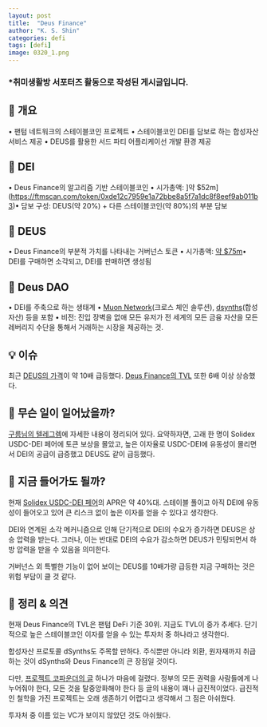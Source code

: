 ```yaml
---
layout: post
title:  "Deus Finance"
author: "K. S. Shin"
categories: defi
tags: [defi]
image: 0320_1.png
---
```


### *취미생활방 서포터즈 활동으로 작성된 게시글입니다.

## 🔎 개요
• 팬텀 네트워크의 스테이블코인 프로젝트
• 스테이블코인 DEI를 담보로 하는 합성자산 서비스 제공
• DEUS를 활용한 서드 파티 어플리케이선 개발 환경 제공

## 🔎 DEI
• Deus Finance의 알고리즘 기반 스테이블코인
• 시가총액: ]약 $52m](https://ftmscan.com/token/0xde12c7959e1a72bbe8a5f7a1dc8f8eef9ab011b3)• 담보 구성: DEUS(약 20%) + 다른 스테이블코인(약 80%)의 부분 담보

## 🔎 DEUS
• Deus Finance의 부분적 가치를 나타내는 거버넌스 토큰
• 시가총액: [약 $75m](https://ftmscan.com/token/0xde5ed76e7c05ec5e4572cfc88d1acea165109e44)• DEI를 구매하면 소각되고, DEI를 판매하면 생성됨

## 🔎 Deus DAO
• DEI를 주축으로 하는 생태계
• [Muon Network](https://www.muon.net/)(크로스 체인 솔루션), [dsynths](https://app.dsynths.com/trade)(합성자산) 등을 포함
• 비전: 진입 장벽을 없애 모든 유저가 전 세계의 모든 금융 자산을 모든 레버리지 수단을 통해서 거래하는 시장을 제공하는 것.

## 💡 이슈
최근 [DEUS의 가격](https://coinmarketcap.com/currencies/deus-finance-2/)이 약 10배 급등했다. [Deus Finance의 TVL](https://defillama.com/protocol/deus-finance) 또한 6배 이상 상승했다.

## 🔎 무슨 일이 일어났을까?
[구름님의 텔레그렘](https://t.me/GROOM_STUDY/931)에 자세한 내용이 정리되어 있다.
요약하자면, 고래 한 명이 Solidex USDC-DEI 페어에 토큰 보상을 몰았고, 높은 이자율로 USDC-DEI에 유동성이 몰리면서 DEI의 공급이 급증했고 DEUS도 같이 급등했다.

## 🔎 지금 들어가도 될까?
현재 [Solidex USDC-DEI 페어](https://solidexfinance.com/#/pools)의 APR은 약 40%대. 스테이블 풀이고 아직 DEI에 유동성이 들어오고 있어 큰 리스크 없이 높은 이자를 얻을 수 있다고 생각한다.

DEI와 연계된 소각 메커니즘으로 인해 단기적으로 DEI의 수요가 증가하면 DEUS은 상승 압력을 받는다. 그러나, 이는 반대로 DEI의 수요가 감소하면 DEUS가 민팅되면서 하방 압력을 받을 수 있음을 의미한다.

거버넌스 외 특별한 기능이 없어 보이는 DEUS를 10배가량 급등한 지금 구매하는 것은 위험 부담이 클 것 같다.

## 🔎 정리 & 의견
현재 Deus Finance의 TVL은 팬텀 DeFi 기준 30위. 지금도 TVL이 중가 추세다. 단기적으로 높은 스테이블코인 이자를 얻을 수 있는 투자처 중 하나라고 생각한다.

합성자산 프로토콜 dSynths도 주목할 만하다. 주식뿐만 아니라 외환,  원자재까지 취급하는 것이 dSynths와 Deus Finance의 큰 장점일 것이다.

다만, [프로젝트 코파운더의 글](https://lafayettetabor.medium.com/deus-tokenomics-fad5cb4b76c) 하나가 마음에 걸렸다. 정부의 모든 권력을 사람들에게 나누어줘야 한다, 모든 것을 탈중앙화해야 한다 등 글의 내용이 꽤나 급진적이었다. 급진적인 철학을 가진 프로젝트는 오래 생존하기 어렵다고 생각해서 그 점은 아쉬웠다.

투자처 중 이름 있는 VC가 보이지 않았던 것도 아쉬웠다.